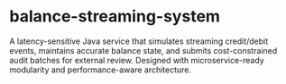 # balance-streaming-system
 A latency-sensitive Java service that simulates streaming credit/debit events, maintains accurate balance state, and submits cost-constrained audit batches for external review. Designed with microservice-ready modularity and performance-aware architecture.
